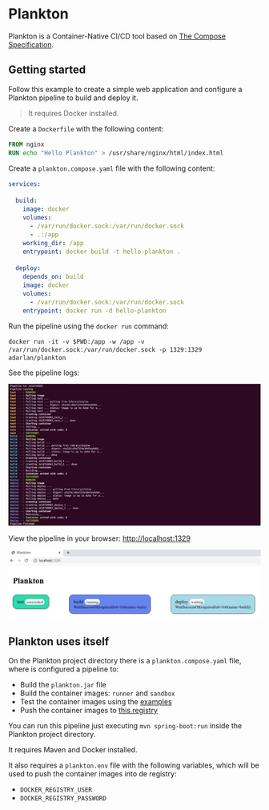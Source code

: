 # Plankton

Plankton is a Container-Native CI/CD tool based on [The Compose Specification](https://github.com/compose-spec/compose-spec/blob/master/spec.md).

## Getting started

Follow this example to create a simple web application
and configure a Plankton pipeline to build and deploy it.

> It requires Docker installed.

Create a `Dockerfile` with the following content:

```Dockerfile
FROM nginx
RUN echo "Hello Plankton" > /usr/share/nginx/html/index.html
```

Create a `plankton.compose.yaml` file with the following content:

```yaml
services:

  build:
    image: docker
    volumes:
      - /var/run/docker.sock:/var/run/docker.sock
      - .:/app
    working_dir: /app
    entrypoint: docker build -t hello-plankton .

  deploy:
    depends_on: build
    image: docker
    volumes:
      - /var/run/docker.sock:/var/run/docker.sock
    entrypoint: docker run -d hello-plankton
```

Run the pipeline using the `docker run` command:

```shell
docker run -it -v $PWD:/app -w /app -v /var/run/docker.sock:/var/run/docker.sock -p 1329:1329 adarlan/plankton
```

See the pipeline logs:

![Pipeline logs](screenshots/pipeline-logs.png)

View the pipeline in your browser: [http://localhost:1329](http://localhost:1329)

![Pipeline page](screenshots/pipeline-page.png)

## Plankton uses itself

On the Plankton project directory there is a `plankton.compose.yaml` file,
where is configured a pipeline to:

* Build the `plankton.jar` file
* Build the container images: `runner` and `sandbox`
* Test the container images using the [examples](examples)
* Push the container images to [this registry](https://hub.docker.com/repository/docker/adarlan/plankton)

You can run this pipeline just executing `mvn spring-boot:run` inside the Plankton project directory.

It requires Maven and Docker installed.

It also requires a `plankton.env` file with the following variables,
which will be used to push the container images into de registry:

* `DOCKER_REGISTRY_USER`
* `DOCKER_REGISTRY_PASSWORD`
